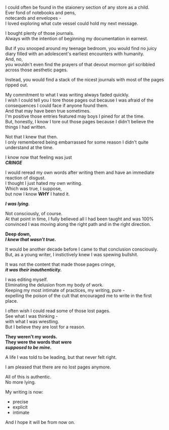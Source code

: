 I could often be found in the staionery section of any store as a child.  
Ever fond of notebooks and pens,  
notecards and envelopes -  
I loved exploring what cute vessel could hold my next message.

I bought plenty of those journals.  
Always with the intention of beginning my documentation in earnest.

But if you snooped around my teenage bedroom, you would find no juicy diary filled with an adolescent's earliest encounters with humanity.  
And, no,  
you wouldn't even find the prayers of that devout mormon girl scribbled across those aesthetic pages.

Instead, you would find a stack of the nicest journals with most of the pages ripped out.

My commitment to what I was writing always faded quickly.  
I wish I could tell you I tore those pages out because I was afraid of the consequences I could face if anyone found them.  
And that may have been true sometimes.  
I'm positive those entries featured may boys I pined for at the time.  
But, honestly, I know I tore out those pages because I didn't believe the things I had written.

Not that I knew that then.  
I only remembered being embarrassed for some reason I didn't quite understand at the time.

I know now that feeling was just  
***CRINGE***

I would reread my own words after writing them and have an immediate reaction of disgust.  
I thought I just hated my own writing.  
Which was true, I suppose,  
but now I know **WHY** I hated it.

***I was lying.***

Not consciously, of course.  
At that point in time, I fully believed all I had been taught and was 100% convinced I was moving along the right path and in the right direction.

**Deep down,**  
***I knew that wasn't true.***

It would be another decade before I came to that conclusion consciously.  
But, as a young writer, I instictively knew I was spewing bullshit.

It was not the content that made those pages cringe,  
***it was their inauthenticity.***

I was editing myself.  
Eliminating the delusion from my body of work.  
Keeping my most intimate of practices, my writing, pure -  
expelling the poison of the cult that encouraged me to write in the first place.

I often wish I could read some of those lost pages.  
See what I was thinking -  
with what I was wrestling.  
But I believe they are lost for a reason.

**They weren't my words.**  
**They were the words that were**  
***supposed to be mine.***

A life I was told to be leading, but that never felt right.

I am pleased that there are no lost pages anymore.

All of this is authentic.  
No more lying.

My writing is now:
* precise
* explicit
* intimate

And I hope it will be from now on.
